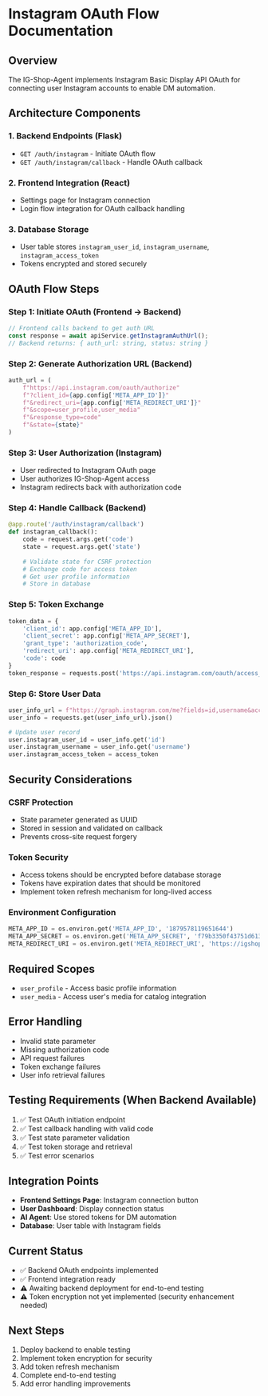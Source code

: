 # Instagram OAuth Flow Documentation

## Overview
The IG-Shop-Agent implements Instagram Basic Display API OAuth for connecting user Instagram accounts to enable DM automation.

## Architecture Components

### 1. Backend Endpoints (Flask)
- `GET /auth/instagram` - Initiate OAuth flow
- `GET /auth/instagram/callback` - Handle OAuth callback

### 2. Frontend Integration (React)
- Settings page for Instagram connection
- Login flow integration for OAuth callback handling

### 3. Database Storage
- User table stores `instagram_user_id`, `instagram_username`, `instagram_access_token`
- Tokens encrypted and stored securely

## OAuth Flow Steps

### Step 1: Initiate OAuth (Frontend → Backend)
```typescript
// Frontend calls backend to get auth URL
const response = await apiService.getInstagramAuthUrl();
// Backend returns: { auth_url: string, status: string }
```

### Step 2: Generate Authorization URL (Backend)
```python
auth_url = (
    f"https://api.instagram.com/oauth/authorize"
    f"?client_id={app.config['META_APP_ID']}"
    f"&redirect_uri={app.config['META_REDIRECT_URI']}"
    f"&scope=user_profile,user_media"
    f"&response_type=code"
    f"&state={state}"
)
```

### Step 3: User Authorization (Instagram)
- User redirected to Instagram OAuth page
- User authorizes IG-Shop-Agent access
- Instagram redirects back with authorization code

### Step 4: Handle Callback (Backend)
```python
@app.route('/auth/instagram/callback')
def instagram_callback():
    code = request.args.get('code')
    state = request.args.get('state')
    
    # Validate state for CSRF protection
    # Exchange code for access token
    # Get user profile information
    # Store in database
```

### Step 5: Token Exchange
```python
token_data = {
    'client_id': app.config['META_APP_ID'],
    'client_secret': app.config['META_APP_SECRET'],
    'grant_type': 'authorization_code',
    'redirect_uri': app.config['META_REDIRECT_URI'],
    'code': code
}
token_response = requests.post('https://api.instagram.com/oauth/access_token', data=token_data)
```

### Step 6: Store User Data
```python
user_info_url = f"https://graph.instagram.com/me?fields=id,username&access_token={access_token}"
user_info = requests.get(user_info_url).json()

# Update user record
user.instagram_user_id = user_info.get('id')
user.instagram_username = user_info.get('username')
user.instagram_access_token = access_token
```

## Security Considerations

### CSRF Protection
- State parameter generated as UUID
- Stored in session and validated on callback
- Prevents cross-site request forgery

### Token Security
- Access tokens should be encrypted before database storage
- Tokens have expiration dates that should be monitored
- Implement token refresh mechanism for long-lived access

### Environment Configuration
```python
META_APP_ID = os.environ.get('META_APP_ID', '1879578119651644')
META_APP_SECRET = os.environ.get('META_APP_SECRET', 'f79b3350f43751d6139e1b29a232cbf3')
META_REDIRECT_URI = os.environ.get('META_REDIRECT_URI', 'https://igshop-api.azurewebsites.net/auth/instagram/callback')
```

## Required Scopes
- `user_profile` - Access basic profile information
- `user_media` - Access user's media for catalog integration

## Error Handling
- Invalid state parameter
- Missing authorization code
- API request failures
- Token exchange failures
- User info retrieval failures

## Testing Requirements (When Backend Available)
1. ✅ Test OAuth initiation endpoint
2. ✅ Test callback handling with valid code
3. ✅ Test state parameter validation
4. ✅ Test token storage and retrieval
5. ✅ Test error scenarios

## Integration Points
- **Frontend Settings Page**: Instagram connection button
- **User Dashboard**: Display connection status
- **AI Agent**: Use stored tokens for DM automation
- **Database**: User table with Instagram fields

## Current Status
- ✅ Backend OAuth endpoints implemented
- ✅ Frontend integration ready
- ⚠️ Awaiting backend deployment for end-to-end testing
- ⚠️ Token encryption not yet implemented (security enhancement needed)

## Next Steps
1. Deploy backend to enable testing
2. Implement token encryption for security
3. Add token refresh mechanism
4. Complete end-to-end testing
5. Add error handling improvements 